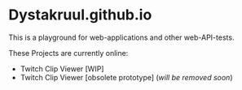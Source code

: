 # Dystakruul.github.io

This is a playground for web-applications and other web-API-tests.

These Projects are currently online:

- Twitch Clip Viewer [WIP]
- Twitch Clip Viewer [obsolete prototype] (*will be removed soon*)
